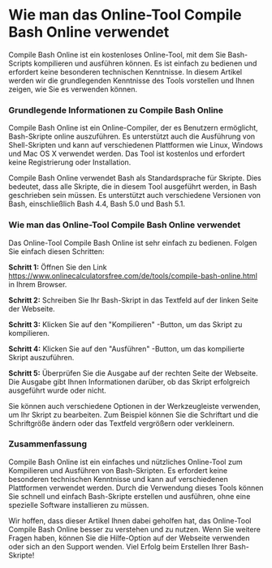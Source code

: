 Wie man das Online-Tool Compile Bash Online verwendet
=====================================================

Compile Bash Online ist ein kostenloses Online-Tool, mit dem Sie Bash-Scripts kompilieren und ausführen können. Es ist einfach zu bedienen und erfordert keine besonderen technischen Kenntnisse. In diesem Artikel werden wir die grundlegenden Kenntnisse des Tools vorstellen und Ihnen zeigen, wie Sie es verwenden können.

### Grundlegende Informationen zu Compile Bash Online

Compile Bash Online ist ein Online-Compiler, der es Benutzern ermöglicht, Bash-Skripte online auszuführen. Es unterstützt auch die Ausführung von Shell-Skripten und kann auf verschiedenen Plattformen wie Linux, Windows und Mac OS X verwendet werden. Das Tool ist kostenlos und erfordert keine Registrierung oder Installation.

Compile Bash Online verwendet Bash als Standardsprache für Skripte. Dies bedeutet, dass alle Skripte, die in diesem Tool ausgeführt werden, in Bash geschrieben sein müssen. Es unterstützt auch verschiedene Versionen von Bash, einschließlich Bash 4.4, Bash 5.0 und Bash 5.1.

### Wie man das Online-Tool Compile Bash Online verwendet

Das Online-Tool Compile Bash Online ist sehr einfach zu bedienen. Folgen Sie einfach diesen Schritten:

**Schritt 1:** Öffnen Sie den Link <https://www.onlinecalculatorsfree.com/de/tools/compile-bash-online.html> in Ihrem Browser.

**Schritt 2:** Schreiben Sie Ihr Bash-Skript in das Textfeld auf der linken Seite der Webseite.

**Schritt 3:** Klicken Sie auf den "Kompilieren" -Button, um das Skript zu kompilieren.

**Schritt 4:** Klicken Sie auf den "Ausführen" -Button, um das kompilierte Skript auszuführen.

**Schritt 5:** Überprüfen Sie die Ausgabe auf der rechten Seite der Webseite. Die Ausgabe gibt Ihnen Informationen darüber, ob das Skript erfolgreich ausgeführt wurde oder nicht.

Sie können auch verschiedene Optionen in der Werkzeugleiste verwenden, um Ihr Skript zu bearbeiten. Zum Beispiel können Sie die Schriftart und die Schriftgröße ändern oder das Textfeld vergrößern oder verkleinern.

### Zusammenfassung

Compile Bash Online ist ein einfaches und nützliches Online-Tool zum Kompilieren und Ausführen von Bash-Skripten. Es erfordert keine besonderen technischen Kenntnisse und kann auf verschiedenen Plattformen verwendet werden. Durch die Verwendung dieses Tools können Sie schnell und einfach Bash-Skripte erstellen und ausführen, ohne eine spezielle Software installieren zu müssen.

Wir hoffen, dass dieser Artikel Ihnen dabei geholfen hat, das Online-Tool Compile Bash Online besser zu verstehen und zu nutzen. Wenn Sie weitere Fragen haben, können Sie die Hilfe-Option auf der Webseite verwenden oder sich an den Support wenden. Viel Erfolg beim Erstellen Ihrer Bash-Skripte!